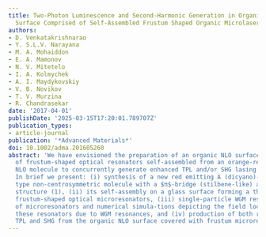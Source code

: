 ```yaml
---
title: Two-Photon Luminescence and Second-Harmonic Generation in Organic Nonlinear
  Surface Comprised of Self-Assembled Frustum Shaped Organic Microlasers
authors:
- D. Venkatakrishnarao
- Y. S.L.V. Narayana
- M. A. Mohaiddon
- E. A. Mamonov
- N. V. Mitetelo
- I. A. Kolmychek
- A. I. Maydykovskiy
- V. B. Novikov
- T. V. Murzina
- R. Chandrasekar
date: '2017-04-01'
publishDate: '2025-03-15T17:20:01.789707Z'
publication_types:
- article-journal
publication: '*Advanced Materials*'
doi: 10.1002/adma.201605260
abstract: 'We have envisioned the preparation of an organic NLO surface, i.e., a film
  of frustum-shaped optical resonators self-assembled from an orange-red emitting,
  NLO molecule to concurrently generate enhanced TPL and/or SHG lasing emis-sions.
  In brief we present: (i) synthesis of a new red emitting A (dicyano)--D (amino)
  type non-centrosymmetric molecule with a $π$-bridge (stilbene-like) and its crystal
  structure (1), (ii) its self-assembly on a glass surface forming a thin film of
  frustum-shaped optical microresonators, (iii) single-particle WGM resonance PL spectra
  of microresonators and numerical simula-tions depicting the field localization inside
  these resonators due to WGM resonances, and (iv) production of both random lasing
  TPL and SHG from the organic NLO surface covered with frustum microresonators.'
---
```

